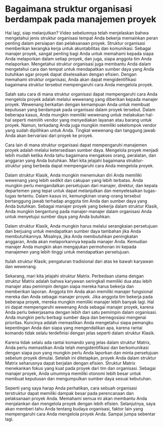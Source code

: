 # Bagaimana struktur organisasi berdampak pada manajemen proyek

Hai lagi, siap melanjutkan? Video sebelumnya telah menjelaskan bahwa mengetahui jenis struktur organisasi tempat Anda bekerja memainkan peran penting dalam persiapan dan pelaksanaan proyek. Struktur organisasi memberikan kerangka kerja untuk akuntabilitas dan komunikasi. Sebagai manajer proyek, sangat penting bagi Anda untuk memahami kepada siapa Anda melaporkan dalam setiap proyek, dan juga, siapa anggota tim Anda melaporkan. Mengetahui struktur organisasi juga membantu Anda dalam mengetahui cara dan tempat untuk mendapatkan sumber daya yang Anda butuhkan agar proyek dapat diselesaikan dengan efisien. Dengan memahami struktur organisasi, Anda akan dapat mengidentifikasi bagaimana struktur tersebut mempengaruhi cara Anda mengelola proyek.

Salah satu cara di mana struktur organisasi dapat mempengaruhi cara Anda mengelola proyek adalah melalui wewenang yang diberikan kepada manajer proyek. Wewenang berkaitan dengan kemampuan Anda untuk membuat keputusan yang berdampak pada organisasi dalam proyek tersebut. Dalam beberapa kasus, Anda mungkin memiliki wewenang untuk melakukan hal-hal seperti memilih vendor yang menyediakan layanan atau barang untuk proyek. Namun, terkadang Anda juga mungkin memiliki sekelompok vendor yang sudah dipilihkan untuk Anda. Tingkat wewenang dan tanggung jawab Anda akan bervariasi dari proyek ke proyek.

Cara lain di mana struktur organisasi dapat mempengaruhi manajemen proyek adalah melalui ketersediaan sumber daya. Mengelola proyek menjadi lebih mudah ketika Anda tahu bagaimana mengakses orang, peralatan, dan anggaran yang Anda butuhkan. Mari kita jelajahi bagaimana struktur-struktur yang berbeda dapat mempengaruhi cara Anda mengelola proyek.

Dalam struktur Klasik, Anda mungkin menemukan diri Anda memiliki wewenang yang lebih sedikit dan cakupan yang lebih terbatas. Anda mungkin perlu mengandalkan persetujuan dari manajer, direktur, dan kepala departemen yang tepat untuk dapat melanjutkan dan menyelesaikan tugas-tugas tertentu. Dalam kasus ini, kemungkinan orang-orang tersebut bertanggung jawab terhadap anggota tim Anda dan sumber daya yang Anda butuhkan. Sebagai manajer proyek yang bekerja dalam struktur Klasik, Anda mungkin bergantung pada manajer-manajer dalam organisasi Anda untuk menyetujui sumber daya yang Anda butuhkan.

Dalam struktur Klasik, Anda mungkin harus melalui serangkaian persetujuan dan berjuang untuk mendapatkan sumber daya tambahan jika Anda membutuhkannya. Misalnya, jika Anda membutuhkan peningkatan anggaran, Anda akan melaporkannya kepada manajer Anda. Kemudian manajer Anda mungkin akan mengajukan permohonan ini kepada manajemen yang lebih tinggi untuk mendapatkan persetujuan.

Itulah struktur Klasik; pengaturan tradisional dari atas ke bawah karyawan dan wewenang.

Sekarang, mari kita jelajahi struktur Matrix. Perbedaan utama dengan struktur Matrix adalah bahwa karyawan seringkali memiliki dua atau lebih manajer atau pemimpin dengan siapa mereka harus bekerja dan memberikan laporan. Anggota tim Anda akan memiliki manajer fungsional mereka dan Anda sebagai manajer proyek. Jika anggota tim bekerja pada beberapa proyek, mereka mungkin memiliki manajer lebih banyak lagi. Hal ini dapat mempengaruhi wewenang Anda sebagai manajer proyek, karena Anda perlu bekerjasama dengan lebih dari satu pemimpin dalam organisasi. Anda mungkin perlu berbagi sumber daya dan bernegosiasi mengenai prioritas. Kuncinya adalah memastikan Anda mengetahui siapa pemangku kepentingan Anda dan siapa yang mengendalikan apa, karena rantai komando tidak selalu terdefinisi dengan jelas seperti dalam struktur Klasik.

Karena tidak selalu ada rantai komando yang jelas dalam struktur Matrix, Anda perlu memastikan Anda telah mengidentifikasi dan berkomunikasi dengan siapa pun yang mungkin perlu Anda laporkan dan minta persetujuan sebelum proyek dimulai. Setelah ini ditetapkan, proyek Anda dalam struktur Matrix seharusnya dapat berjalan dengan efisien. Struktur Matrix menekankan fokus yang kuat pada proyek dari tim dan organisasi. Sebagai manajer proyek, Anda umumnya memiliki otonomi lebih besar untuk membuat keputusan dan mengumpulkan sumber daya sesuai kebutuhan.

Seperti yang saya harap Anda perhatikan, cara sebuah organisasi terstruktur dapat memiliki dampak besar pada perencanaan dan pelaksanaan proyek Anda. Memahami semua ini akan membantu Anda menjalankan dan mengelola proyek dengan lebih efisien. Selanjutnya, saya akan memberi tahu Anda tentang budaya organisasi, faktor lain yang mempengaruhi cara Anda mengelola proyek Anda. Sampai jumpa sebentar lagi.